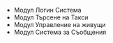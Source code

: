 - Модул Логин Система </br>
- Модул Търсене на Такси </br>
- Модул Управление на живущи </br>
- Модул Система за Съобщения </br>
